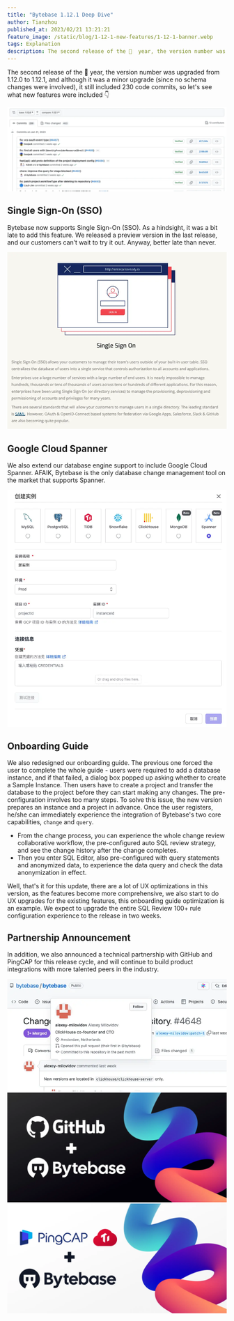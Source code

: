 ```yaml
---
title: "Bytebase 1.12.1 Deep Dive"
author: Tianzhou
published_at: 2023/02/21 13:21:21
feature_image: /static/blog/1-12-1-new-features/1-12-1-banner.webp
tags: Explanation
description: The second release of the 🐰  year, the version number was upgraded from 1.12.0 to 1.12.1, and although it was a minor upgrade (since no schema changes were involved), it still included 230 code commits
---
```


The second release of the 🐰  year, the version number was upgraded from 1.12.0 to 1.12.1, and although it was a minor upgrade (since no schema changes were involved), it still included 230 code commits, so let's see what new features were included 👇

![commits](/static/blog/1-12-1-new-features/commits.webp)

## Single Sign-On (SSO)

Bytebase now supports Single Sign-On (SSO). As a hindsight, it was a bit late to add this feature. We released a preview version in the last release, and our customers can’t wait to try it out. Anyway, better late than never.

![SSO](/static/blog/1-12-1-new-features/SSO.webp)

## Google Cloud Spanner

We also extend our database engine support to include Google Cloud Spanner. AFAIK, Bytebase is the only database change management tool on the market that supports Spanner.

![gcp](/static/blog/1-12-1-new-features/gcp.webp)

## Onboarding Guide

We also redesigned our onboarding guide. The previous one forced the user to complete the whole guide - users were required to add a database instance, and if that failed, a dialog box popped up asking whether to create a Sample Instance. Then users have to create a project and transfer the database to the project before they can start making any changes. The pre-configuration involves too many steps. To solve this issue, the new version prepares an instance and a project in advance. Once the user registers, he/she can immediately experience the integration of Bytebase's two core capabilities, `change` and `query`.

- From the change process, you can experience the whole change review collaborative workflow, the pre-configured auto SQL review strategy, and see the change history after the change completes.
- Then you enter SQL Editor, also pre-configured with query statements and anonymized data, to experience the data query and check the data anonymization in effect.


Well, that's it for this update, there are a lot of UX optimizations in this version, as the features become more comprehensive, we also start to do UX upgrades for the existing features, this onboarding guide optimization is an example. We expect to upgrade the entire SQL Review 100+ rule configuration experience to the release in two weeks.

## Partnership Announcement

In addition, we also announced a technical partnership with GitHub and PingCAP for this release cycle, and will continue to build product integrations with more talented peers in the industry.


![gh-ch](/static/blog/1-12-1-new-features/gh-ch.webp)
![gh-bb](/static/blog/1-12-1-new-features/gh-bb.webp)
![pingcap-bb](/static/blog/1-12-1-new-features/pingcap-bb.webp)
